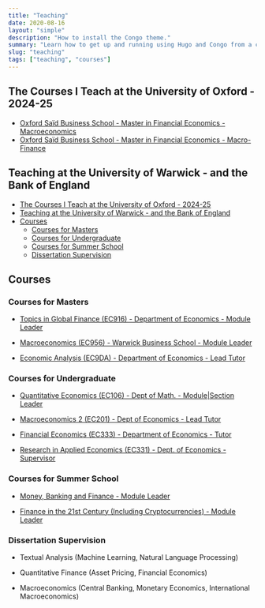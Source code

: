 ```yaml
---
title: "Teaching"
date: 2020-08-16
layout: "simple"
description: "How to install the Congo theme."
summary: "Learn how to get up and running using Hugo and Congo from a completely blank state. It's the best place to start if you're a new user."
slug: "teaching"
tags: ["teaching", "courses"]
---
```


## The Courses I Teach at the University of Oxford - 2024-25

- [Oxford Saïd Business School - Master in Financial Economics - Macroeconomics](https://macroeconomics.info/)
- [Oxford Saïd Business School - Master in Financial Economics - Macro-Finance](https://macrofinance.info/)


##  Teaching at the University of Warwick - and the Bank of England
<!-- - [Teaching Philosophy](#teaching-philosophy) -->
- [The Courses I Teach at the University of Oxford - 2024-25](#the-courses-i-teach-at-the-university-of-oxford---2024-25)
- [Teaching at the University of Warwick - and the Bank of England](#teaching-at-the-university-of-warwick---and-the-bank-of-england)
- [Courses](#courses)
  - [Courses for Masters](#courses-for-masters)
  - [Courses for Undergraduate](#courses-for-undergraduate)
  - [Courses for Summer School](#courses-for-summer-school)
  - [Dissertation Supervision](#dissertation-supervision)

<!-- ---
Welcome to my teaching page. I teach a range of courses designed to deepen understanding in finance and economics. On this page, you'll find detailed syllabi, course outlines, recommended readings, and additional resources to support student learning.
![Teaching Portfolio](/img/teachingfeynman.png)

## Teaching Philosophy

My teaching philosophy is deeply inspired by [**Richard Feynman**](https://en.wikipedia.org/wiki/Richard_Feynman) (illustrated above), a renowned physicist known not just for his groundbreaking research but also for his exceptional teaching skills. Feynman's ability to unravel complex scientific concepts into understandable, engaging narratives profoundly resonated with me. His passionate and straightforward approach in explaining intricate theories set a high standard for educational excellence. He embodied the essence of making learning enjoyable and accessible, an ethos I strive to emulate in my own teaching. His unique method of fostering curiosity and critical thinking among students, often referred to as the [**Feynman Technique**](https://fs.blog/feynman-technique/) has been a guiding principle in my journey as an educator. In every course I teach, I aim to channel his enthusiasm for discovery and clarity, ensuring that my students not only grasp the theoretical aspects of Finance and Economics but also appreciate their practical applications in the real world. -->

## Courses

### Courses for Masters

- [Topics in Global Finance (EC916) - Department of Economics - Module Leader](/blog/ec916)

- [Macroeconomics (EC956) - Warwick Business School - Module Leader](/blog/ec956)

- [Economic Analysis (EC9DA) - Department of Economics - Lead Tutor](/blog/ec9da)

### Courses for Undergraduate

-  [Quantitative Economics (EC106) - Dept of Math. - Module|Section Leader](/blog/ec106)

-  [Macroeconomics 2 (EC201) - Dept of Economics - Lead Tutor](/blog/ec201)

-  [Financial Economics (EC333) - Department of Economics - Tutor](/blog/ec333)

-  [Research in Applied Economics (EC331) - Dept. of Economics - Supervisor](/blog/ec331)

### Courses for Summer School

-  [Money, Banking and Finance - Module Leader](/blog/money_and_banking)

-  [Finance in the 21st Century (Including Cryptocurrencies) - Module Leader](/blog/finance21)

### Dissertation Supervision

- Textual Analysis (Machine Learning, Natural Language Processing)

- Quantitative Finance (Asset Pricing, Financial Economics)

- Macroeconomics (Central Banking, Monetary Economics, International Macroeconomics)
